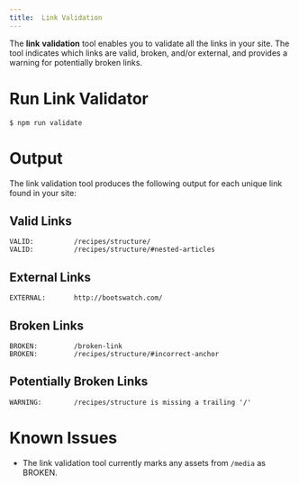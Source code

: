 ```yaml
---
title:  Link Validation
---
```

The **link** **validation** tool enables you to validate all the links in your site.
The tool indicates which links are valid, broken, and/or external, and provides a warning for potentially broken links.

# Run Link Validator

```
$ npm run validate
```

# Output

The link validation tool produces the following output for each unique link found in your site:

## Valid Links

```
VALID:          /recipes/structure/
VALID:          /recipes/structure/#nested-articles
```

## External Links

```
EXTERNAL:       http://bootswatch.com/
```

## Broken Links

```
BROKEN:         /broken-link
BROKEN:         /recipes/structure/#incorrect-anchor
```

## Potentially Broken Links

```
WARNING:        /recipes/structure is missing a trailing '/'
```

# Known Issues

* The link validation tool currently marks any assets from `/media` as BROKEN.

